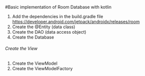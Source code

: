 #Basic implementation of Room Database with kotlin
1. Add the dependencies in the build.gradle file
  https://developer.android.com/jetpack/androidx/releases/room
2. Create the @Entity (data class)
3. Create the DAO (data access object)
4. Create the Database

###### Create the View
1. Create the ViewModel
2. Create the ViewModelFactory
